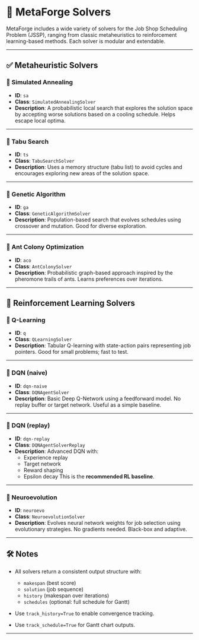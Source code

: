 # 🧠 MetaForge Solvers

MetaForge includes a wide variety of solvers for the Job Shop Scheduling Problem (JSSP), ranging from classic metaheuristics to reinforcement learning-based methods. Each solver is modular and extendable.

---

## ✅ Metaheuristic Solvers

### 🔧 Simulated Annealing
- **ID**: `sa`
- **Class**: `SimulatedAnnealingSolver`
- **Description**: A probabilistic local search that explores the solution space by accepting worse solutions based on a cooling schedule. Helps escape local optima.

---

### 🔧 Tabu Search
- **ID**: `ts`
- **Class**: `TabuSearchSolver`
- **Description**: Uses a memory structure (tabu list) to avoid cycles and encourages exploring new areas of the solution space.

---

### 🔧 Genetic Algorithm
- **ID**: `ga`
- **Class**: `GeneticAlgorithmSolver`
- **Description**: Population-based search that evolves schedules using crossover and mutation. Good for diverse exploration.

---

### 🔧 Ant Colony Optimization
- **ID**: `aco`
- **Class**: `AntColonySolver`
- **Description**: Probabilistic graph-based approach inspired by the pheromone trails of ants. Learns preferences over iterations.

---

## 🤖 Reinforcement Learning Solvers

### 🤖 Q-Learning
- **ID**: `q`
- **Class**: `QLearningSolver`
- **Description**: Tabular Q-learning with state-action pairs representing job pointers. Good for small problems; fast to test.

---

### 🤖 DQN (naive)
- **ID**: `dqn-naive`
- **Class**: `DQNAgentSolver`
- **Description**: Basic Deep Q-Network using a feedforward model. No replay buffer or target network. Useful as a simple baseline.

---

### 🤖 DQN (replay)
- **ID**: `dqn-replay`
- **Class**: `DQNAgentSolverReplay`
- **Description**: Advanced DQN with:
  - Experience replay
  - Target network
  - Reward shaping
  - Epsilon decay
  This is the **recommended RL baseline**.

---

### 🧬 Neuroevolution
- **ID**: `neuroevo`
- **Class**: `NeuroevolutionSolver`
- **Description**: Evolves neural network weights for job selection using evolutionary strategies. No gradients needed. Black-box and adaptive.

---

## 🛠️ Notes

- All solvers return a consistent output structure with:
  - `makespan` (best score)
  - `solution` (job sequence)
  - `history` (makespan over iterations)
  - `schedules` (optional: full schedule for Gantt)

- Use `track_history=True` to enable convergence tracking.
- Use `track_schedule=True` for Gantt chart outputs.

---

